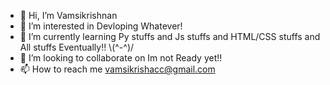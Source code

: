 - 👋 Hi, I’m Vamsikrishnan
- 👀 I’m interested in Devloping Whatever!
- 🌱 I’m currently learning Py stuffs and Js stuffs and HTML/CSS stuffs and All stuffs Eventually!! \\(^-^)/
- 💞️ I’m looking to collaborate on Im not Ready yet!!
- 📫 How to reach me vamsikrishacc@gmail.com

<!---
vamsikrish-na/vamsikrish-na is a ✨ special ✨ repository because its `README.md` (this file) appears on your GitHub profile.
You can click the Preview link to take a look at your changes.
--->
